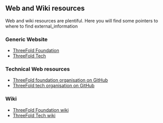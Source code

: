 ## Web and Wiki resources

Web and wiki resources are plentiful. Here you will find some pointers to where to find external_information

### Generic Website

- [ThreeFold Foundation](http://www.threefold.io)
- [ThreeFold Tech](http://www.threefold.tech)


### Technical Web resources

- [ThreeFold foundation organisation on GitHub](https://github.com/threefoldfoundation)
- [ThreeFold tech organisation on GitHub](https://github.com/threefoldtech)


### Wiki

- [ThreeFold Foundation wiki](https://wiki.foundation.grid.tf/#/)
- [ThreeFold Tech wiki]()
